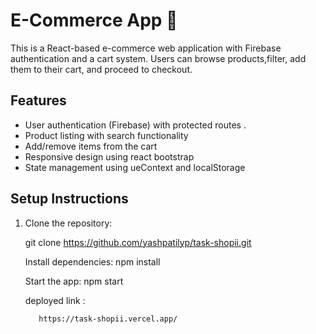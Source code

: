 # E-Commerce App 🛒

This is a React-based e-commerce web application with Firebase authentication and a cart system. Users can browse products,filter, add them to their cart, and proceed to checkout.  

## Features  
- User authentication (Firebase) with protected routes .
- Product listing with search functionality  
- Add/remove items from the cart  
- Responsive design using react bootstrap  
- State management using ueContext and localStorage 


## Setup Instructions  
1. Clone the repository:  
  
   git clone https://github.com/yashpatilyp/task-shopii.git

 
   
   Install dependencies: npm install

   Start the app: npm start


   deployed link :

          https://task-shopii.vercel.app/
